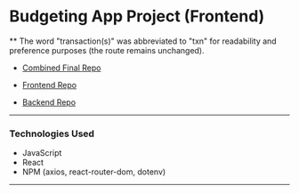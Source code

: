 # Budgeting App Project (Frontend)

** The word "transaction(s)" was abbreviated to "txn" for readability and preference purposes (the route remains unchanged).

- [Combined Final Repo](https://github.com/pjungjs/budgeting-app-project)

- [Frontend Repo](https://github.com/pjungjs/budgeting-app-frontend)

- [Backend Repo](https://github.com/pjungjs/budgeting-app-backend)

---

### Technologies Used

* JavaScript
* React
* NPM (axios, react-router-dom, dotenv)

---
